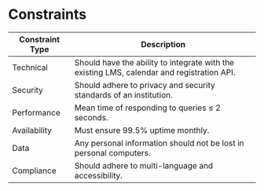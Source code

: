 # Constraints

| Constraint Type | Description                                                                                |
| --------------- | ------------------------------------------------------------------------------------------ |
| Technical       | Should have the ability to integrate with the existing LMS, calendar and registration API. |
| Security        | Should adhere to privacy and security standards of an institution.                         |
| Performance     | Mean time of responding to queries ≤ 2 seconds.                                            |
| Availability    | Must ensure 99.5% uptime monthly.                                                          |
| Data            | Any personal information should not be lost in personal computers.                         |
| Compliance      | Should adhere to multi-language and accessibility.                                         |
